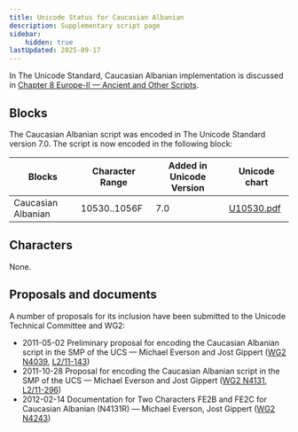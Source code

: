 ```yaml
---
title: Unicode Status for Caucasian Albanian
description: Supplementary script page
sidebar:
    hidden: true
lastUpdated: 2025-09-17
---
```


In The Unicode Standard, Caucasian Albanian implementation is discussed in [Chapter 8 Europe-II — Ancient and Other Scripts](https://www.unicode.org/versions/latest/core-spec/chapter-8/#G32223).

## Blocks

The Caucasian Albanian script was encoded in The Unicode Standard version 7.0. The script is now encoded in the following block:

| Blocks | Character Range | Added in Unicode Version | Unicode chart |
| ------ | --------------- | ------------------------ | ------------- |
| Caucasian Albanian | 10530..1056F | 7.0 | [U10530.pdf](http://www.unicode.org/charts/PDF/U10530.pdf) |

## Characters

None.

## Proposals and documents

A number of proposals for its inclusion have been submitted to the Unicode Technical Committee and WG2:
- 2011-05-02 Preliminary proposal for encoding the Caucasian Albanian script in the SMP of the UCS — Michael Everson and Jost Gippert ([WG2 N4039](https://www.unicode.org/wg2/docs/n4039.pdf), [L2/11-143](http://www.unicode.org/cgi-bin/GetMatchingDocs.pl?L2/11-143))
- 2011-10-28 Proposal for encoding the Caucasian Albanian script in the SMP of the UCS — Michael Everson and Jost Gippert ([WG2 N4131](https://www.unicode.org/wg2/docs/n4131.pdf), [L2/11-296](http://www.unicode.org/cgi-bin/GetMatchingDocs.pl?L2/11-296))
- 2012-02-14 Documentation for Two Characters FE2B and FE2C for Caucasian Albanian (N4131R) — Michael Everson, Jost Gippert ([WG2 N4243](https://www.unicode.org/wg2/docs/n4243.pdf))
